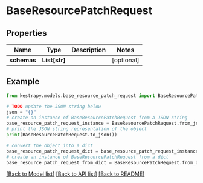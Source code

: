 # BaseResourcePatchRequest


## Properties

Name | Type | Description | Notes
------------ | ------------- | ------------- | -------------
**schemas** | **List[str]** |  | [optional] 

## Example

```python
from kestrapy.models.base_resource_patch_request import BaseResourcePatchRequest

# TODO update the JSON string below
json = "{}"
# create an instance of BaseResourcePatchRequest from a JSON string
base_resource_patch_request_instance = BaseResourcePatchRequest.from_json(json)
# print the JSON string representation of the object
print(BaseResourcePatchRequest.to_json())

# convert the object into a dict
base_resource_patch_request_dict = base_resource_patch_request_instance.to_dict()
# create an instance of BaseResourcePatchRequest from a dict
base_resource_patch_request_from_dict = BaseResourcePatchRequest.from_dict(base_resource_patch_request_dict)
```
[[Back to Model list]](../README.md#documentation-for-models) [[Back to API list]](../README.md#documentation-for-api-endpoints) [[Back to README]](../README.md)


